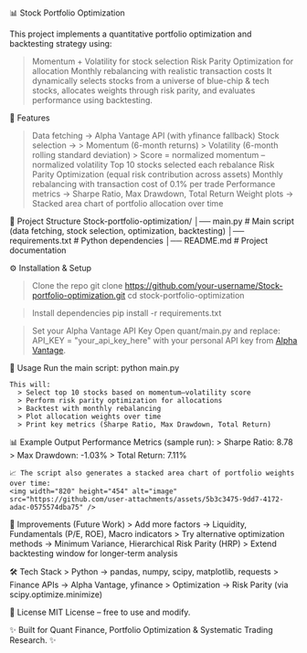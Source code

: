 📊 Stock Portfolio Optimization

This project implements a quantitative portfolio optimization and backtesting strategy using:
  > Momentum + Volatility for stock selection
  > Risk Parity Optimization for allocation
  > Monthly rebalancing with realistic transaction costs
It dynamically selects stocks from a universe of blue-chip & tech stocks, allocates weights through risk parity, and evaluates performance using backtesting.

🚀 Features
  > Data fetching → Alpha Vantage API (with yfinance fallback)
  > Stock selection →
      > Momentum (6-month returns)
      > Volatility (6-month rolling standard deviation)
      > Score = normalized momentum – normalized volatility
  > Top 10 stocks selected each rebalance
  > Risk Parity Optimization (equal risk contribution across assets)
  > Monthly rebalancing with transaction cost of 0.1% per trade
  > Performance metrics → Sharpe Ratio, Max Drawdown, Total Return
  > Weight plots → Stacked area chart of portfolio allocation over time

📂 Project Structure
    Stock-portfolio-optimization/
    │── main.py          # Main script (data fetching, stock selection, optimization, backtesting)
    │── requirements.txt # Python dependencies
    │── README.md        # Project documentation

⚙️ Installation & Setup

  > Clone the repo
      git clone https://github.com/your-username/Stock-portfolio-optimization.git
      cd stock-portfolio-optimization

  > Install dependencies
      pip install -r requirements.txt  

  > Set your Alpha Vantage API Key
      Open quant/main.py and replace:
        API_KEY = "your_api_key_here"
      with your personal API key from [Alpha Vantage]([url](https://www.alphavantage.co/support/#api-key)).

🧮 Usage
    Run the main script:
    python main.py

    This will:
      > Select top 10 stocks based on momentum–volatility score
      > Perform risk parity optimization for allocations
      > Backtest with monthly rebalancing
      > Plot allocation weights over time
      > Print key metrics (Sharpe Ratio, Max Drawdown, Total Return)

📊 Example Output
      Performance Metrics (sample run):
      > Sharpe Ratio: 8.78
      > Max Drawdown: -1.03%
      > Total Return: 7.11%
    
    📈 The script also generates a stacked area chart of portfolio weights over time:
    <img width="820" height="454" alt="image" src="https://github.com/user-attachments/assets/5b3c3475-9dd7-4172-adac-0575574dba75" />

🔮 Improvements (Future Work)
    > Add more factors → Liquidity, Fundamentals (P/E, ROE), Macro indicators
    > Try alternative optimization methods → Minimum Variance, Hierarchical Risk Parity (HRP)
    > Extend backtesting window for longer-term analysis

🛠️ Tech Stack
    > Python → pandas, numpy, scipy, matplotlib, requests
    > Finance APIs → Alpha Vantage, yfinance
    > Optimization → Risk Parity (via scipy.optimize.minimize)

📜 License
    MIT License – free to use and modify.

✨ Built for Quant Finance, Portfolio Optimization & Systematic Trading Research. ✨
